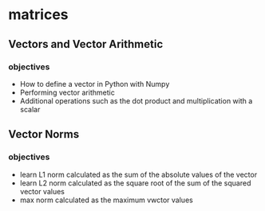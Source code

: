 <h1>matrices</h1>
<h2>Vectors and Vector Arithmetic</h2>
<h3>objectives</h3>
<ul>
	<li>How to define a vector in Python with Numpy</li>
	<li>Performing vector arithmetic</li>
	<li>Additional operations such as the dot product and multiplication with a scalar</li>
</ul>
<h2>Vector Norms</h2>
<h3>objectives</h3>
<ul>
	<li>learn L1 norm calculated as the sum of the absolute values of the vector</l1>
	<li>learn L2 norm calculated as the square root of the sum of the squared vector values</li>
	<li>max norm calculated as the maximum vwctor values</li>
</ul>
